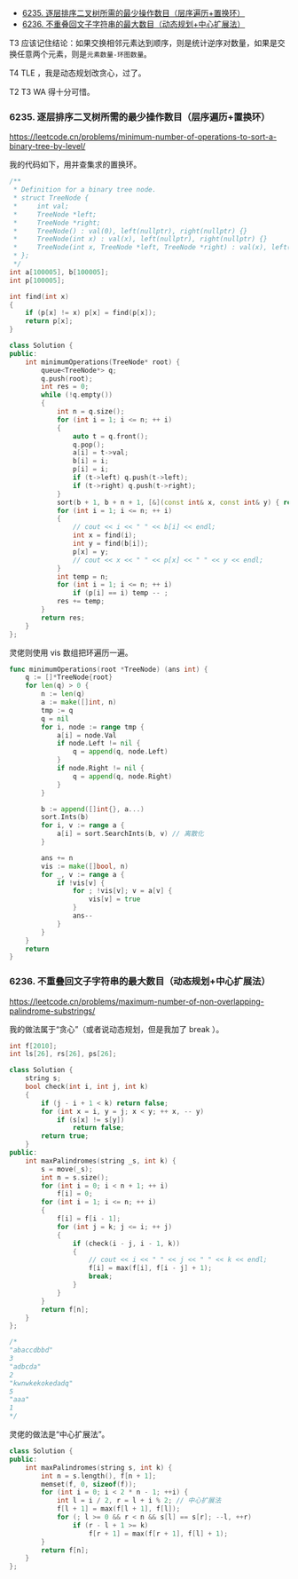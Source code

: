<!-- @import "[TOC]" {cmd="toc" depthFrom=1 depthTo=6 orderedList=false} -->

<!-- code_chunk_output -->

- [6235. 逐层排序二叉树所需的最少操作数目（层序遍历+置换环）](#6235-逐层排序二叉树所需的最少操作数目层序遍历置换环)
- [6236. 不重叠回文子字符串的最大数目（动态规划+中心扩展法）](#6236-不重叠回文子字符串的最大数目动态规划中心扩展法)

<!-- /code_chunk_output -->

T3 应该记住结论：如果交换相邻元素达到顺序，则是统计逆序对数量，如果是交换任意两个元素，则是`元素数量-环图数量`。

T4 TLE ，我是动态规划改贪心，过了。

T2 T3 WA 得十分可惜。

### 6235. 逐层排序二叉树所需的最少操作数目（层序遍历+置换环）

https://leetcode.cn/problems/minimum-number-of-operations-to-sort-a-binary-tree-by-level/

我的代码如下，用并查集求的置换环。

```cpp
/**
 * Definition for a binary tree node.
 * struct TreeNode {
 *     int val;
 *     TreeNode *left;
 *     TreeNode *right;
 *     TreeNode() : val(0), left(nullptr), right(nullptr) {}
 *     TreeNode(int x) : val(x), left(nullptr), right(nullptr) {}
 *     TreeNode(int x, TreeNode *left, TreeNode *right) : val(x), left(left), right(right) {}
 * };
 */
int a[100005], b[100005];
int p[100005];

int find(int x)
{
    if (p[x] != x) p[x] = find(p[x]);
    return p[x];
}

class Solution {
public:
    int minimumOperations(TreeNode* root) {
        queue<TreeNode*> q;
        q.push(root);
        int res = 0;
        while (!q.empty())
        {
            int n = q.size();
            for (int i = 1; i <= n; ++ i)
            {
                auto t = q.front();
                q.pop();
                a[i] = t->val;
                b[i] = i;
                p[i] = i;
                if (t->left) q.push(t->left);
                if (t->right) q.push(t->right);
            }
            sort(b + 1, b + n + 1, [&](const int& x, const int& y) { return a[x] < a[y]; });
            for (int i = 1; i <= n; ++ i)
            {
                // cout << i << " " << b[i] << endl;
                int x = find(i);
                int y = find(b[i]);
                p[x] = y;
                // cout << x << " " << p[x] << " " << y << endl;
            }
            int temp = n;
            for (int i = 1; i <= n; ++ i)
                if (p[i] == i) temp -- ;
            res += temp;
        }
        return res;
    }
};
```

灵佬则使用 vis 数组把环遍历一遍。

```go
func minimumOperations(root *TreeNode) (ans int) {
	q := []*TreeNode{root}
	for len(q) > 0 {
		n := len(q)
		a := make([]int, n)
		tmp := q
		q = nil
		for i, node := range tmp {
			a[i] = node.Val
			if node.Left != nil {
				q = append(q, node.Left)
			}
			if node.Right != nil {
				q = append(q, node.Right)
			}
		}

		b := append([]int{}, a...)
		sort.Ints(b)
		for i, v := range a {
			a[i] = sort.SearchInts(b, v) // 离散化
		}

		ans += n
		vis := make([]bool, n)
		for _, v := range a {
			if !vis[v] {
				for ; !vis[v]; v = a[v] {
					vis[v] = true
				}
				ans--
			}
		}
	}
	return
}
```

### 6236. 不重叠回文子字符串的最大数目（动态规划+中心扩展法）

https://leetcode.cn/problems/maximum-number-of-non-overlapping-palindrome-substrings/

我的做法属于“贪心”（或者说动态规划，但是我加了 break ）。

```cpp
int f[2010];
int ls[26], rs[26], ps[26];

class Solution {
    string s;
    bool check(int i, int j, int k)
    {
        if (j - i + 1 < k) return false;
        for (int x = i, y = j; x < y; ++ x, -- y)
            if (s[x] != s[y])
                return false;
        return true;
    }
public:
    int maxPalindromes(string _s, int k) {
        s = move(_s);
        int n = s.size();
        for (int i = 0; i < n + 1; ++ i)
            f[i] = 0;
        for (int i = 1; i <= n; ++ i)
        {
            f[i] = f[i - 1];
            for (int j = k; j <= i; ++ j)
            {
                if (check(i - j, i - 1, k))
                {
                    // cout << i << " " << j << " " << k << endl;
                    f[i] = max(f[i], f[i - j] + 1);
                    break;
                }
            }
        }
        return f[n];
    }
};

/*
"abaccdbbd"
3
"adbcda"
2
"kwnwkekokedadq"
5
"aaa"
1
*/
```

灵佬的做法是“中心扩展法”。

```cpp
class Solution {
public:
    int maxPalindromes(string s, int k) {
        int n = s.length(), f[n + 1];
        memset(f, 0, sizeof(f));
        for (int i = 0; i < 2 * n - 1; ++i) {
            int l = i / 2, r = l + i % 2; // 中心扩展法
            f[l + 1] = max(f[l + 1], f[l]);
            for (; l >= 0 && r < n && s[l] == s[r]; --l, ++r)
                if (r - l + 1 >= k)
                    f[r + 1] = max(f[r + 1], f[l] + 1);
        }
        return f[n];
    }
};
```
